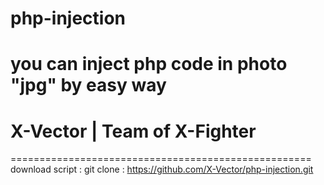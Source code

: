 # php-injection
# you can inject php code in photo "jpg" by easy way
# X-Vector | Team of X-Fighter
====================================================
download script : 
git clone : https://github.com/X-Vector/php-injection.git
